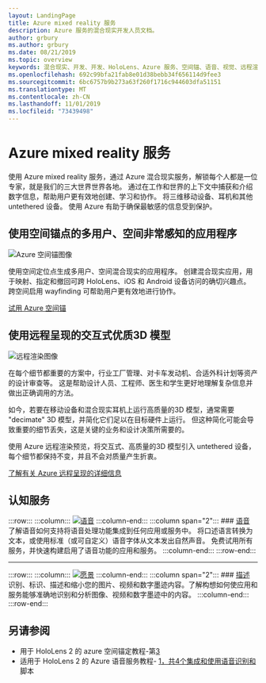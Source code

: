 ```yaml
---
layout: LandingPage
title: Azure mixed reality 服务
description: Azure 服务的混合现实开发人员文档。
author: grbury
ms.author: grbury
ms.date: 08/21/2019
ms.topic: overview
keywords: 混合现实、开发、开发、HoloLens、Azure 服务、空间锚、语音、视觉、远程渲染
ms.openlocfilehash: 692c99bfa21fab8e01d38bebb34f656114d9fee3
ms.sourcegitcommit: 6bc6757b9b273a63f260f1716c944603dfa51151
ms.translationtype: MT
ms.contentlocale: zh-CN
ms.lasthandoff: 11/01/2019
ms.locfileid: "73439498"
---
```

# <a name="azure-mixed-reality-services"></a>Azure mixed reality 服务
使用 Azure mixed reality 服务，通过 Azure 混合现实服务，解锁每个人都是一位专家，就是我们的三大世界世界各地。 通过在工作和世界的上下文中捕获和介绍数字信息，帮助用户更有效地创建、学习和协作。 将三维移动设备、耳机和其他 untethered 设备。 使用 Azure 有助于确保最敏感的信息受到保护。

## <a name="multi-user-spatially-aware-applications-using-spatial-anchors"></a>使用空间锚点的多用户、空间非常感知的应用程序

![ Azure 空间锚图像](images/AzureSpatialAnchors.jpg)

使用空间定位点生成多用户、空间混合现实的应用程序。 创建混合现实应用，用于映射、指定和撤回可跨 HoloLens、iOS 和 Android 设备访问的确切兴趣点。 跨空间启用 wayfinding 可帮助用户更有效地进行协作。

[试用 Azure 空间锚](https://docs.microsoft.com/azure/spatial-anchors)


## <a name="interactive-high-quality-3d-models-using-remote-rendering"></a>使用远程呈现的交互式优质3D 模型

![ 远程渲染图像](images/RemoteRendering.jpg)

在每个细节都重要的方案中，行业工厂管理、对卡车发动机、合适外科计划等资产的设计审查等。 这是帮助设计人员、工程师、医生和学生更好地理解复杂信息并做出正确调用的方法。

如今，若要在移动设备和混合现实耳机上运行高质量的3D 模型，通常需要 "decimate" 3D 模型，并简化它们足以在目标硬件上运行。 但这种简化可能会导致重要的细节丢失，这是关键的业务和设计决策所需要的。

使用 Azure 远程渲染预览，将交互式、高质量的3D 模型引入 untethered 设备，每个细节都保持不变，并且不会对质量产生折衷。

[了解有关 Azure 远程呈现的详细信息](https://azure.microsoft.com/services/remote-rendering)


## <a name="cognitive-services"></a>认知服务

:::row:::
    :::column:::
       [![语音](images/speech.jpg)](https://docs.microsoft.com/azure/cognitive-services/speech-service/)
    :::column-end:::
    :::column span="2":::
        ### <a name="speechhttpsdocsmicrosoftcomazurecognitive-servicesspeech-service"></a>[语音](https://docs.microsoft.com/azure/cognitive-services/speech-service/)
        了解语音如何支持将语音处理功能集成到任何应用或服务中。 将口述语言转换为文本，或使用标准（或可自定义）语音字体从文本发出自然声音。 免费试用所有服务，并快速构建启用了语音功能的应用和服务。
    :::column-end:::
:::row-end:::

---

:::row:::
    :::column:::
       [![愿景](images/vision.jpg)](https://docs.microsoft.com/azure/cognitive-services/computer-vision/)
    :::column-end:::
    :::column span="2":::
        ### <a name="visionhttpsdocsmicrosoftcomazurecognitive-servicescomputer-vision"></a>[描述](https://docs.microsoft.com/azure/cognitive-services/computer-vision/)
        识别、标识、描述和缩小您的图片、视频和数字墨迹内容。了解构想如何使应用和服务能够准确地识别和分析图像、视频和数字墨迹中的内容。
    :::column-end:::
:::row-end:::




## <a name="see-also"></a>另请参阅

* 用于 HoloLens 2 的 azure 空间锚定教程-第[3](mrlearning-asa-ch1.md)
* 适用于 HoloLens 2 的 Azure 语音服务教程- [1，共4个集成和使用语音识别和](mrlearning-speechSDK-ch1.md)脚本